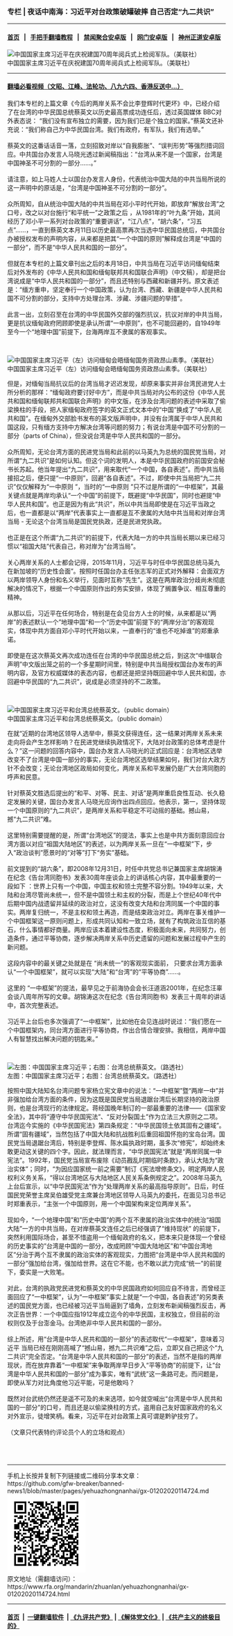 ### 专栏 | 夜话中南海：习近平对台政策破罐破摔     自己否定“九二共识”
------------------------

#### [首页](https://github.com/gfw-breaker/banned-news1/blob/master/README.md) &nbsp;&nbsp;|&nbsp;&nbsp; [手把手翻墙教程](https://github.com/gfw-breaker/guides/wiki) &nbsp;&nbsp;|&nbsp;&nbsp; [禁闻聚合安卓版](https://github.com/gfw-breaker/bn-android) &nbsp;&nbsp;|&nbsp;&nbsp; [网门安卓版](https://github.com/oGate2/oGate) &nbsp;&nbsp;|&nbsp;&nbsp; [神州正道安卓版](https://github.com/SzzdOgate/update) 



<div id="headerimg">
 <img alt="中国国家主席习近平在庆祝建国70周年阅兵式上检阅军队。（美联社）" src="https://www.rfa.org/mandarin/pinglun/tengbiao/tb-10012019150037.html/AP_19274355660766.jpg/@@images/c237e428-9f1f-4284-a7ac-4935005a13d2.jpeg" title="中国国家主席习近平在庆祝建国70周年阅兵式上检阅军队。（美联社）"/>
 <div id="headerimgcontents">
  <div id="headerimgcaption">
   <span>
    中国国家主席习近平在庆祝建国70周年阅兵式上检阅军队。（美联社）
   </span>
   <!-- zoomattribute -->
  </div>
  <!-- headerimgcaption -->
 </div>
 <!-- headerimagecontents -->
</div>

<hr/>


#### [翻墙必看视频（文昭、江峰、法轮功、八九六四、香港反送中...）](https://github.com/gfw-breaker/banned-news1/blob/master/pages/link3.md)

<div id="storytext">
 <div>
  <div class="slot_header">
  </div>
 </div>
 <p>
  我们本专栏的上篇文章《今后的两岸关系不会比李登辉时代更坏》中，已经介绍 了在台湾的中华民国总统蔡英文以历史最高票成功连任后，透过英国媒体 BBC对外表态说： “我们没有宣布独立的需要，因为我们已是个独立的国家。”蔡英文还补充说：“我们称自己为中华民国台湾。我们有政府，有军队，我们有选举。”
  <br/>
  <br/>
  蔡英文的这番话话音一落，立刻招致对岸以“自我膨胀”、“误判形势”等强烈措词回应。中共国台办发言人马晓光透过新闻稿指出：“台湾从来不是一个国家，台湾是中国神圣不可分割的一部分……。”
  <br/>
  <br/>
  请注意，如上马姓人士以国台办发言人身份，代表统治中国大陆的中共当局所说的这一声明中的原话是，“台湾是中国神圣不可分割的一部分”。
  <br/>
  <br/>
  众所周知，自从统治中国大陆的中共当局在邓小平时代开始，即放弃“解放台湾”之口号，改之以对台施行“和平统一”之政策之后 ，从1981年的“叶九条”开始，其间经历了邓小平一系列对台政策的“重要讲话”，“江八点”，“胡六条”，“习五点”……，一直到蔡英文本月11日以历史最高票再次当选中华民国总统后，中共国台办被授权发布的声明内容，从来都是把其“一个中国的原则”解释成台湾是“中国的一部分”，而不是“中华人民共和国的一部分”。
  <br/>
  <br/>
  但就在本专栏的上篇文章刊出之后的本月18日，中共当局在习近平访问缅甸结束后对外发布的《中华人民共和国和缅甸联邦共和国联合声明》（中文稿），却是把台湾说成是“中华人民共和国的一部分”，而且还特别与西藏和新疆并列。原文表述是：“缅方重申，坚定奉行一个中国政策，认为台湾、西藏、新疆是中华人民共和国不可分割的部分，支持中方处理台湾、涉藏、涉疆问题的举措”。
  <br/>
  <br/>
  此言一出，立刻召至在台湾的中华民国外交部的强烈抗议，抗议对岸的中共当局，更是抗议缅甸政府罔顾即使是承认所谓“一中原则”，也不可能回避的，自1949年至今一个“地理中国”前提下，台海两岸互不隶属的客观事实。
 </p>
 <p>
  <br/>
  <div class="image-inline captioned" style="width:1640px;">
   <div style="width:1640px;">
    <img alt="中国国家主席习近平（左）访问缅甸会晤缅甸国务资政昂山素季。（美联社）" src="https://www.rfa.org/mandarin/zhuanlan/yehuazhongnanhai/gx-01202020114724.html/AP_20018231092055.jpg" title="中国国家主席习近平（左）访问缅甸会晤缅甸国务资政昂山素季。（美联社）"/>
   </div>
   <div class="image-caption">
    <span style="width:1640px;">
     中国国家主席习近平（左）访问缅甸会晤缅甸国务资政昂山素季。（美联社）
    </span>
    <span class="copyright">
    </span>
   </div>
  </div>
 </p>
 <p>
  但是，对缅甸当局抗议后的台湾当局才迟迟发现，却原来事实并非台湾民进党人士所分析的那样：“缅甸政府要讨好中方”，而是中共当局对内公布的这份《中华人民共和国和缅甸联邦共和国联合声明》的中文版，在涉及台湾问题的表述中采取了偷梁换柱的手段，把人家缅甸政府签字的英文正式文本中的“中国”换成了“中华人民共和国”。在缅甸外交部脸书发布的英文版声明中，并没有台湾属于中华人民共和国这段，只有缅方支持中方解决台湾等问题的努力；有说台湾是中国不可分割的一部分（parts of China），但没说台湾是中华人民共和国的一部分。
  <br/>
  <br/>
  众所周知，无论台湾方面的民进党当局和此前的以马英九为总统的国民党当局，对所谓“九二共识”是如何认知。但这个词的发明人，本是中华民国政府的前国安会秘书长苏起。他当年提出“九二共识”，用来取代“一个中国，各自表述”。而中共当局接招之后，便只提“一中原则”，回避“各自表述”。不过，即使中共当局把“九二共识”仅仅解释为“一中原则 ”，当时的“一中原则 ”只不过是所谓的“一中框架”，其最关键点就是两岸均承认“一个中国”的前提下，既避提“中华民国”，同时也避提“中华人民共和国”。也正是因为有此“共识”，所以中共当局即使是在习近平当政之后，也一直都是以“两岸”代表事实上一直都是互不隶属的大陆中共当局和对岸台湾当局 - 无论这个台湾当局是国民党执政，还是民进党执政。
  <br/>
  <br/>
  也正是在这个所谓“九二共识”的前提下，代表大陆一方的中共当局长期以来已经习惯以“祖国大陆”代表自己，称对岸为“台湾当局”。
  <br/>
  <br/>
  关心两岸关系的人士都会记得，2015年11月，习近平与时任中华民国总统马英九在新加坡的“历史性会面”。按照时任国台办主任张志军的正式对外解释：会面双方以两岸领导人身份和名义举行，见面时互称“先生”。这是在两岸政治分歧尚未彻底解决的情况下，根据一个中国原则作出的务实安排，体现了搁置争议、相互尊重的精神。
  <br/>
  <br/>
  从那以后，习近平在任何场合，特别是在会见台方人士的时候，从来都是以“两岸”的表述默认一个”地理中国“和一个“历史中国”前提下的“两岸分治”的客观现实，体现中共方面自邓小平时代开始以来，一直奉行的“谁也不吃掉谁”的郑重承诺。
  <br/>
  <br/>
  即使是在这次蔡英文再次成功连任在台湾的中华民国总统之后，到这次“中缅联合声明”中文版出笼之前的一个多星期时间里，特别是中共当局授权国台办发布的声明内容，及官方权威媒体的表态内容，也都还是把坚持既回避中华人民共和国，亦回避中华民国的“九二共识”，说成是必须坚持的不二政策。
 </p>
 <p>
  <br/>
  <div class="image-inline captioned" style="width:987px;">
   <div style="width:987px;">
    <img alt="中国国家主席习近平和台湾总统蔡英文。（public domain） " src="https://www.rfa.org/mandarin/pinglun/huping/huping-04032017153408.html/xjp-cyw.jpg" title="中国国家主席习近平和台湾总统蔡英文。（public domain） "/>
   </div>
   <div class="image-caption">
    <span style="width:987px;">
     中国国家主席习近平和台湾总统蔡英文。（public domain）
    </span>
    <span class="copyright">
    </span>
   </div>
  </div>
 </p>
 <p>
  在就“近期的台湾地区领导人选举中，蔡英文获得连任，这一结果对两岸关系未来走向将会产生怎样影响？在民进党继续执政情况下，大陆对台政策的总体考虑是什么？”这一问题的回答内容中，国台办发言人马晓光的正式回应是：台湾地区选举改变不了台湾是中国一部分的事实，无论台湾地区选举结果如何，我们对台大政方针不会改变；无论台湾地区政局如何变化，两岸关系和平发展仍是广大台湾同胞的呼声和民意。
  <br/>
  <br/>
  针对蔡英文胜选后提出的“和平、对等、民主、对话”是两岸重启良性互动、长久稳定发展的关键，国台办发言人马晓光应询作出四点回应。他表示，第一，坚持体现一个中国原则的“九二共识”，是两岸关系和平稳定不可动摇的基础。撼山易，撼“九二共识”难。
  <br/>
  <br/>
  这里特别需要提醒的是，所谓“台湾地区”的提法，事实上也是中共方面刻意回应台湾方面以对应“祖国大陆地区”的表述，以为两岸关系一旦在“一中框架”下，步入“政治谈判”愿景时的“对等”打下“务实”基础。
  <br/>
  <br/>
  前文提到的“胡六条”，即2008年12月31日，时任中共党总书记兼国家主席胡锦涛在纪念《告台湾同胞书》发表30周年座谈会上的讲话核心内容，其中最重要的一段如下 ：世界上只有一个中国，中国主权和领土完整不容分割。1949年以来，大陆和台湾尽管尚未统一，但不是中国领土和主权的分裂，而是上个世纪40年代中后期中国内战遗留并延续的政治对立，这没有改变大陆和台湾同属一个中国的事实。两岸复归统一，不是主权和领土再造，而是结束政治对立。两岸在事关维护一个中国框架这一原则问题上，形成共同认知和一致立场，就有了构筑政治互信的基石，什么事情都好商量。两岸应该本着建设性态度，积极面向未来，共同努力，创造条件，通过平等协商，逐步解决两岸关系中历史遗留的问题和发展过程中产生的新问题。
  <br/>
  <br/>
  这段内容中的最关键之处就是在 “尚未统一”的客观现实面前， 只要求台湾方面承认“一个中国框架”，就可以实现“大陆”和“台湾”的“平等协商”……。
  <br/>
  <br/>
  这里的 “一中框架”的提法，最早见之于前海协会会长汪道涵2001年，在纪念汪辜会谈八周年所写的文章。胡锦涛这次在纪念《告台湾同胞书》发表三十周年的讲话中，首次完整表述。
  <br/>
  <br/>
  习近平上台后也多次强调了“一中框架”，比如他在会见连战时说过：“我们愿在一个中国框架内，同台湾方面进行平等协商，作出合情合理安排。我相信，两岸中国人有智慧找出解决问题的钥匙来。”
 </p>
 <p>
  <br/>
  <div class="image-inline captioned" style="width:1500px;">
   <div style="width:1500px;">
    <img alt="左图：中国国家主席习近平；右图：台湾总统蔡英文。（路透社）" src="https://www.rfa.org/mandarin/yataibaodao/gangtai/ql1-01132020064127.html/reuters564da5f4112314a8008.jpg" title="左图：中国国家主席习近平；右图：台湾总统蔡英文。（路透社）
"/>
   </div>
   <div class="image-caption">
    <span style="width:1500px;">
     左图：中国国家主席习近平；右图：台湾总统蔡英文。（路透社）
    </span>
    <span class="copyright">
    </span>
   </div>
  </div>
 </p>
 <p>
  按照中国大陆知名台湾问题专家杨立宪文章中的说法：“一中框架”暨“两岸一中”并非强加给台湾方面的条件，因为这既是国民党当局退踞台湾后长期坚持的政治原则，也是台湾现行的法律规定。蒋经国晚年制订的一部最重要的法律——《国家安全法》，其中将“遵守中华民国宪法”、“反对分裂国土”作为立法三大原则之二项。台湾迄今实施的《中华民国宪法》第四条规定：“中华民国领土依其固有之疆域”。所谓“固有疆域”，当然包括了中国大陆和抗战胜利后重回祖国怀抱的宝岛台湾。国民党当局退踞台湾后，特别是李登辉、陈水扁执政时期，虽多次“修宪”，却始终未敢更动这关键的四个字。因此，就法理而言，“中华民国宪法”就是“两岸同属一中宪法”。1992年，国民党当局宣布废除《动员戡乱时期临时条款》，承认大陆为“政治实体”；同时，“为因应国家统一前之需要”制订《宪法增修条文》，明定两岸人民权利义务关系，“得以台湾地区与大陆地区人民关系条例规定之”。2008年马英九上台后宣示，以“中华民国宪法”作为“处理两岸关系的最高指导原则”。日后，时任国民党荣誉主席吴伯雄受党主席兼台湾地区领导人马英九的委托，在面见习总书记时郑重表示，“主张一个中国原则，用一个中国架构来定位两岸关系”。
  <br/>
  <br/>
  现如今，“一个地理中国”和”历史中国”的两个互不隶属的政治实体中的统治“祖国大陆”一方的中共当局，在对岸蔡英文连任之后已经强调了“维持现状” 的前提下，突然利用国际场合，甚至不惜盗用一个缅甸政府的名义，把本来只是体现一个曾经的历史事实的”台湾是中国的一部分，改成罔顾“中国大陆地区”和“中国台湾地区”分治于两个互不隶属的政治实体的客观现实，力图把“台湾是中华人民共和国的一部分”强加给台湾，强加给世界。这在它不能，也不敢以武力完成“统一”的前提下，委实是一大败笔。
  <br/>
  <br/>
  对此，台湾的执政党民进党和蔡英文的中华民国政府如何回应自不待言，而曾经正面回应了“一中框架”，认为“一中框架”事实上就是“一个中国，各自表述”的另类表述的国民党方面，也已经被习近平当局逼到了墙角，立刻发布新闻稿强烈反击，再次正告世界：一个中国应指1912年成立迄今的中华民国，主权独立，但目前的治权则仅及于台澎金马。台湾绝非中华人民共和国的一部分。
  <br/>
  <br/>
  综上所述，用“台湾是中华人民共和国的一部分”的表述取代“一中框架”，意味着习近平 当局已经在刚刚高喊了“撼山易，撼九二共识难”之后，立即又自己把这个“九二共识”完全否定。“台湾是中华人民共和国的一部分”的表述，当然不是指的两岸现状，而在放弃靠着“一中框架”来争取两岸早日步入“平等协商”的前提下，让“台湾是中华人民共和国的一部分”成为事实，唯有“武统”这一条路可走。而问题是，即使从军力对比角度他习近平能，可是他敢吗？
  <br/>
  <br/>
  既然对台武统仍然还是遥不可及的未来选项，如今就空喊出“台湾是中华人民共和国的一部分”的口号，而且还是以偷梁换柱的方式，盗用自己友好国家政府的名义对外宣示，徒增笑柄。看来，习近平在对台政策上真可谓是黔驴技穷了。
  <br/>
  <br/>
  （文章只代表特约评论员个人的立场和观点）
  <br/>
  <br/>
  <br/>
  <br/>
 </p>
</div>

<hr/>
手机上长按并复制下列链接或二维码分享本文章：<br/>
https://github.com/gfw-breaker/banned-news1/blob/master/pages/yehuazhongnanhai/gx-01202020114724.md <br/>
<a href='https://github.com/gfw-breaker/banned-news1/blob/master/pages/yehuazhongnanhai/gx-01202020114724.md'><img src='https://github.com/gfw-breaker/banned-news1/blob/master/pages/yehuazhongnanhai/gx-01202020114724.md.png'/></a> <br/>
原文地址（需翻墙访问）：https://www.rfa.org/mandarin/zhuanlan/yehuazhongnanhai/gx-01202020114724.html


------------------------
#### [首页](https://github.com/gfw-breaker/banned-news1/blob/master/README.md) &nbsp;|&nbsp; [一键翻墙软件](https://github.com/gfw-breaker/nogfw/blob/master/README.md) &nbsp;| [《九评共产党》](https://github.com/gfw-breaker/9ping.md/blob/master/README.md#九评之一评共产党是什么) | [《解体党文化》](https://github.com/gfw-breaker/jtdwh.md/blob/master/README.md) | [《共产主义的终极目的》](https://github.com/gfw-breaker/gczydzjmd.md/blob/master/README.md)


<img src='http://gfw-breaker.win/banned-news/pages/yehuazhongnanhai/gx-01202020114724.md' width='0px' height='0px'/>